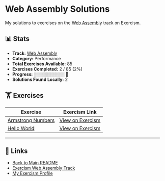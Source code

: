 # Web Assembly Solutions

My solutions to exercises on the [Web Assembly](https://exercism.org/tracks/wasm) track on Exercism.

## 📊 Stats

- **Track:** [Web Assembly](https://exercism.org/tracks/wasm)
- **Category:** Performance
- **Total Exercises Available:** 85
- **Exercises Completed:** 2 / 85 (2%)
- **Progress:** ░░░░░░░░░░ 🔴
- **Solutions Found Locally:** 2

## 🏋️ Exercises

| Exercise | Exercism Link |
|----------|---------------|
| [Armstrong Numbers](armstrong-numbers/README.md) | [View on Exercism](https://exercism.org/tracks/wasm/exercises/armstrong-numbers) |
| [Hello World](hello-world/README.md) | [View on Exercism](https://exercism.org/tracks/wasm/exercises/hello-world) |

---

## 🔗 Links

- [Back to Main README](../README.md)
- [Exercism Web Assembly Track](https://exercism.org/tracks/wasm)
- [My Exercism Profile](https://exercism.org/profiles/princemuel)
